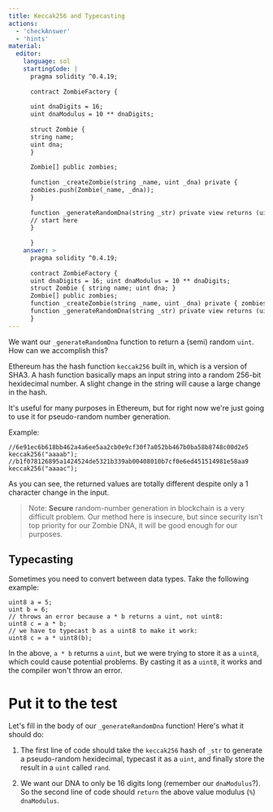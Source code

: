 ```yaml
---
title: Keccak256 and Typecasting
actions:
  - 'checkAnswer'
  - 'hints'
material:
  editor:
    language: sol
    startingCode: |
      pragma solidity ^0.4.19;
      
      contract ZombieFactory {
      
      uint dnaDigits = 16;
      uint dnaModulus = 10 ** dnaDigits;
      
      struct Zombie {
      string name;
      uint dna;
      }
      
      Zombie[] public zombies;
      
      function _createZombie(string _name, uint _dna) private {
      zombies.push(Zombie(_name, _dna));
      }
      
      function _generateRandomDna(string _str) private view returns (uint) {
      // start here
      }
      
      }
    answer: >
      pragma solidity ^0.4.19;
      
      contract ZombieFactory {
      uint dnaDigits = 16; uint dnaModulus = 10 ** dnaDigits;
      struct Zombie { string name; uint dna; }
      Zombie[] public zombies;
      function _createZombie(string _name, uint _dna) private { zombies.push(Zombie(_name, _dna)); }
      function _generateRandomDna(string _str) private view returns (uint) { uint rand = uint(keccak256(_str)); return rand % dnaModulus; }
      }
---
```

We want our `_generateRandomDna` function to return a (semi) random `uint`. How can we accomplish this?

Ethereum has the hash function `keccak256` built in, which is a version of SHA3. A hash function basically maps an input string into a random 256-bit hexidecimal number. A slight change in the string will cause a large change in the hash.

It's useful for many purposes in Ethereum, but for right now we're just going to use it for pseudo-random number generation.

Example:

    //6e91ec6b618bb462a4a6ee5aa2cb0e9cf30f7a052bb467b0ba58b8748c00d2e5
    keccak256("aaaab");
    //b1f078126895a1424524de5321b339ab00408010b7cf0e6ed451514981e58aa9
    keccak256("aaaac");
    

As you can see, the returned values are totally different despite only a 1 character change in the input.

> Note: **Secure** random-number generation in blockchain is a very difficult problem. Our method here is insecure, but since security isn't top priority for our Zombie DNA, it will be good enough for our purposes.

## Typecasting

Sometimes you need to convert between data types. Take the following example:

    uint8 a = 5;
    uint b = 6;
    // throws an error because a * b returns a uint, not uint8:
    uint8 c = a * b; 
    // we have to typecast b as a uint8 to make it work:
    uint8 c = a * uint8(b); 
    

In the above, `a * b` returns a `uint`, but we were trying to store it as a `uint8`, which could cause potential problems. By casting it as a `uint8`, it works and the compiler won't throw an error.

# Put it to the test

Let's fill in the body of our `_generateRandomDna` function! Here's what it should do:

1. The first line of code should take the `keccak256` hash of `_str` to generate a pseudo-random hexidecimal, typecast it as a `uint`, and finally store the result in a `uint` called `rand`.

2. We want our DNA to only be 16 digits long (remember our `dnaModulus`?). So the second line of code should `return` the above value modulus (`%`) `dnaModulus`.